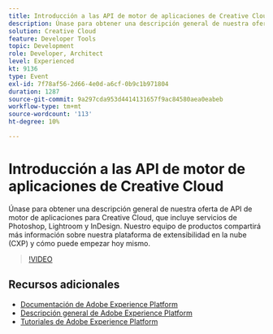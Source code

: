 ```yaml
---
title: Introducción a las API de motor de aplicaciones de Creative Cloud
description: Únase para obtener una descripción general de nuestra oferta de API de motor de aplicaciones para Creative Cloud, que incluye servicios de Photoshop, Lightroom y InDesign. Nuestro equipo de productos compartirá más información sobre nuestra plataforma de extensibilidad en la nube (CXP) y cómo puede empezar hoy mismo.
solution: Creative Cloud
feature: Developer Tools
topic: Development
role: Developer, Architect
level: Experienced
kt: 9136
type: Event
exl-id: 7f78af56-2d66-4e0d-a6cf-0b9c1b971804
duration: 1287
source-git-commit: 9a297cda953d4414131657f9ac84580aea0eabeb
workflow-type: tm+mt
source-wordcount: '113'
ht-degree: 10%

---
```


# Introducción a las API de motor de aplicaciones de Creative Cloud

Únase para obtener una descripción general de nuestra oferta de API de motor de aplicaciones para Creative Cloud, que incluye servicios de Photoshop, Lightroom y InDesign. Nuestro equipo de productos compartirá más información sobre nuestra plataforma de extensibilidad en la nube (CXP) y cómo puede empezar hoy mismo.

>[!VIDEO](https://video.tv.adobe.com/v/337594/?quality=12&learn=on&hidetitle=true)

## Recursos adicionales

- [Documentación de Adobe Experience Platform](https://experienceleague.adobe.com/docs/experience-platform.html)
- [Descripción general de Adobe Experience Platform](https://experienceleague.adobe.com/docs/experience-platform/landing/home.html?lang=es)
- [Tutoriales de Adobe Experience Platform](https://experienceleague.adobe.com/docs/platform-learn/tutorials/overview.html?lang=es)

